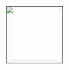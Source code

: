 
<a href="">
<div align="center">
<img height="150em" src="https://github-readme-stats-eight-theta.vercel.app/api/top-langs/?username=jg-moren&layout=compact&theme=gotham" />
</div>
</a>





